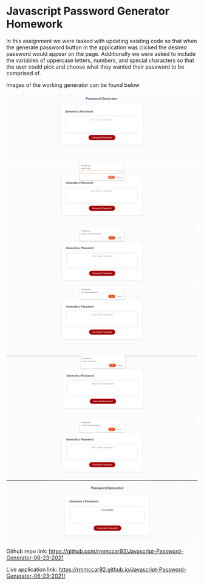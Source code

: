 # Javascript Password Generator Homework

In this assignment we were tasked with updating existing code so that when the generate password button in the application was clicked the desired password would appear on the page. Additionally we were asked to include the variables of uppercase letters, numbers, and special characters so that the user could pick and choose what they wanted their password to be comprised of. 

Images of the working generator can be found below

![Generator Page on load](/Assets\images\JSPG1.JPG)
![First Prompt asking for Password Length](/Assets\images\JSPG5.JPG)
![Special Character Prompt](/Assets\images\JSPG2.JPG)
![Uppercase Prompt](/Assets\images\JSPG6.JPG)
![Number Prompt](/Assets\images\JSPG7.JPG)
![Lowercase Prompt](/Assets\images\JSPG4.JPG)
![Output](/Assets\images\JSPG3.JPG)

Github repo link: https://github.com/rmmccar92/Javascript-Password-Generator-06-23-2021

Live application link: https://rmmccar92.github.io/Javascript-Password-Generator-06-23-2021/